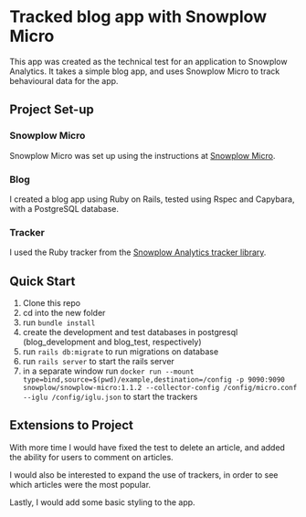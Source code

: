 # Tracked blog app with Snowplow Micro
This app was created as the technical test for an application to Snowplow Analytics. It takes a simple blog app, and uses Snowplow Micro to track behavioural data for the app.

## Project Set-up
### Snowplow Micro
Snowplow Micro was set up using the instructions at [Snowplow Micro](https://github.com/snowplow-incubator/snowplow-micro/).

### Blog 
I created a blog app using Ruby on Rails, tested using Rspec and Capybara, with a PostgreSQL database.

### Tracker
I used the Ruby tracker from the [Snowplow Analytics tracker library](https://docs.snowplowanalytics.com/docs/setup-snowplow-on-aws/setup-trackers/).

## Quick Start

1. Clone this repo
2. cd into the new folder
3. run `bundle install`
4. create the development and test databases in postgresql (blog_development and blog_test, respectively)
5. run `rails db:migrate` to run migrations on database
6. run `rails server` to start the rails server
7. in a separate window run `docker run --mount type=bind,source=$(pwd)/example,destination=/config -p 9090:9090 snowplow/snowplow-micro:1.1.2 --collector-config /config/micro.conf --iglu /config/iglu.json` to start the trackers

## Extensions to Project
With more time I would have fixed the test to delete an article, and added the ability for users to comment on articles. 

I would also be interested to expand the use of trackers, in order to see which articles were the most popular.

Lastly, I would add some basic styling to the app.